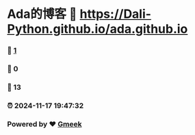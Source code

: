 # Ada的博客 :link: https://Dali-Python.github.io/ada.github.io 
### :page_facing_up: [1](https://Dali-Python.github.io/ada.github.io/tag.html) 
### :speech_balloon: 0 
### :hibiscus: 13 
### :alarm_clock: 2024-11-17 19:47:32 
### Powered by :heart: [Gmeek](https://github.com/Meekdai/Gmeek)
